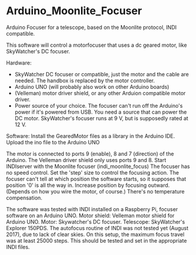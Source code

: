 # Arduino_Moonlite_Focuser
Arduino Focuser for a telescope, based on the Moonlite protocol, INDI compatible.

This software will control a motorfocuser that uses a dc geared motor, like SkyWatcher's DC focuser.

Hardware:
- SkyWatcher DC focuser or compatible, just the motor and the cable are needed. The handbox is replaced by the motor controller.
- Arduino UNO (will probably also work on other Arduino boards)
- (Velleman) motor driver shield, or any other Arduion compatible motor driver.
- Power source of your choice. The focuser can't run off the Arduino's power if it's powered from USB. You need a source that can power the DC motor. SkyWatcher's focuser runs at 9 V, but is supposedly rated at 12 V.

Software:
Install the GearedMotor files as a library in the Arduino IDE.
Upload the ino file to the Arduino UNO

The motor is connected to ports 9 (enable), 8 and 7 (direction) of the Arduino. The Velleman driver shield only uses ports 9 and 8.
Start INDIserver with the Moonlite focuser (indi_moonlite_focus)
The focuser has no speed control. Set the 'step' size to control the focusing action. The focuser can't tell at which position the software starts, so it supposes that position '0' is all the way in. Increase position by focusing outward. (Depends on how you wire the motor, of course.)
There's no temperature compensation.

The software was tested with INDI installed on a Raspberry Pi, focuser software on an Arduino UNO. Motor shield: Velleman motor shield for Arduino UNO. Motor: Skywatcher's DC focuser. Telescope: SkyWatcher's Explorer 150PDS. The autofocus routine of INDI was not tested yet (August 2017), due to lack of clear skies. On this setup, the maximum focus travel was at least 25000 steps. This should be tested and set in the appropriate INDI files.
